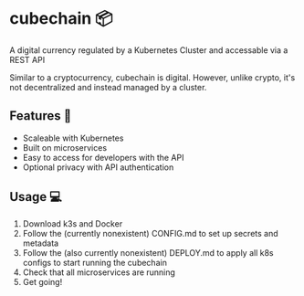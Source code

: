 # cubechain 📦

A digital currency regulated by a Kubernetes Cluster and accessable via a REST API

Similar to a cryptocurrency, cubechain is digital. However, unlike crypto, it's not decentralized and instead managed by a cluster.

## Features 📜

- Scaleable with Kubernetes
- Built on microservices 
- Easy to access for developers with the API
- Optional privacy with API authentication

## Usage 💻

1. Download k3s and Docker
2. Follow the (currently nonexistent) CONFIG.md to set up secrets and metadata
3. Follow the (also currently nonexistent) DEPLOY.md to apply all k8s configs to start running the cubechain
4. Check that all microservices are running
5. Get going!
